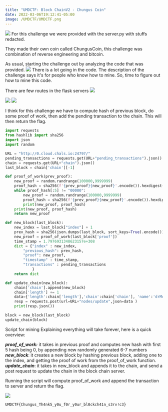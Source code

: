 ```yaml
---
title: "UMDCTF: Block ChainV2 - Chungus Coin"
date: 2022-03-06T19:12:41-05:00
image: /UMDCTF/UMDCTF.png
---
```


![](/UMDCTF/ChungusCoin/Pasted%20image%2020220306151519.png)
For this challenge we were provided with the server.py with stuffs redacted.

They made their own coin called ChungusCoin, this challenge was combination of reverse engineering and bitcoin.

As usual, starting the challenge out by analyzing the code that was provided.
![](/UMDCTF/ChungusCoin/Pasted%20image%2020220306151923.png)
There is a lot going in the code. The description of the challenge says it's for people who know how to mine. So, time to figure out how to mine this code.

There are few routes in the flask servers
![](/UMDCTF/ChungusCoin/Pasted%20image%2020220306152435.png)

![](/UMDCTF/ChungusCoin/Pasted%20image%2020220306152509.png)
![](/UMDCTF/ChungusCoin/Pasted%20image%2020220306152553.png)

I think for this challenge we have to compute hash of previous block, do some proof of work, then add the pending transaction to the chain. This will then return the flag.


```python
import requests
from hashlib import sha256
import json
import random

URL = "http://0.cloud.chals.io:24797/"
pending_transactions = requests.get(URL+"pending_transactions").json()
chain = requests.get(URL+"chain").json()
last_block = chain['chain'][-1]

def proof_of_work(prev_proof):
    new_proof = random.randrange(100000,9999999)
    proof_hash = sha256(f'{prev_proof}{new_proof}'.encode()).hexdigest()
    while proof_hash[:5] != "00000":
        new_proof = random.randrange(100000,9999999)
        proof_hash = sha256(f'{prev_proof}{new_proof}'.encode()).hexdigest()
        print(new_proof, proof_hash)
    print(new_proof, proof_hash)
    return new_proof

def new_block(last_block):
    new_index = last_block["index"] + 1
    prev_hash = sha256(json.dumps(last_block, sort_keys=True).encode()).hexdigest()
    new_proof = proof_of_work(last_block['proof'])
    time_stamp = 1.7976931348623157e+308
    dict = {"index" : new_index,
        "previous_hash": prev_hash,
        "proof": new_proof,
        "timestamp" : time_stamp,
        "transactions" : pending_transactions
            }
    return dict

def update_chain(new_block):
    chain['chain'].append(new_block)
    chain['length'] += 1
    data={'length':chain['length'],'chain':chain['chain'], 'name':'drMoscovium'}
    resp = requests.post(url=URL+"nodes/update",json=data )
    print(resp.json())

block = new_block(last_block)
update_chain(block)
```

Script for mining
Explaining everything will take forever, here is a quick overview:

***proof_of_work:*** it takes in previous proof and computes new hash with first 5 hash being 0, by appending new randomly generated 6-7 numbers
***new_block***: it creates a new block by hashing previous block, adding one to the index, and getting the proof of work from the proof_of_work function.
***update_chain***: it takes in new_block and appends it to the chain, and send a post request to update the chain in the block chain server.

Running the script will compute proof_of_work and append the transaction to server and return the flag.

![](/UMDCTF/ChungusCoin/Solver.gif)
```bash
UMDCTF{Chungus_Th4nk5_y0u_f0r_y0ur_bl0ckch41n_s3rv!c3}
```


